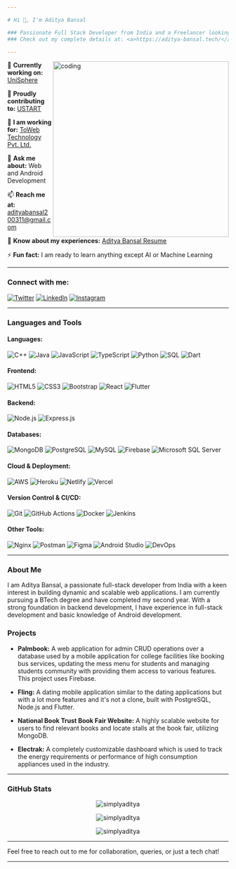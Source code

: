 ```yaml
---

# Hi 👋, I'm Aditya Bansal

### Passionate Full Stack Developer from India and a Freelancer looking for clients
### Check out my complete details at: <a>https://aditya-bansal.tech/</a>

---
```

<img align="right" alt="coding" width="400" src="https://miro.medium.com/v2/resize:fit:1358/1*yw0TnheAGN-LPneDaTlaxw.gif">

🔭 **Currently working on:** [UniSphere](https://unisphere.bmu.edu.in/)

👯 **Proudly contributing to:** [USTART](https://ustart.in/)

🔭 **I am working for:** [ToWeb Technology Pvt. Ltd.](https://ustart.in/)

💬 **Ask me about:** Web and Android Development

📫 **Reach me at:** adityabansal200311@gmail.com

📄 **Know about my experiences:** [Aditya Bansal Resume](https://drive.google.com/file/d/1r6uKU6sIzTid9m__c_WF0r3761y7OVOc/view?usp=sharing)

⚡ **Fun fact:** I am ready to learn anything except AI or Machine Learning

---

### Connect with me:

[![Twitter](https://img.shields.io/badge/Twitter-1DA1F2?style=for-the-badge&logo=twitter&logoColor=white)](https://twitter.com/its_my_tweetz)
[![LinkedIn](https://img.shields.io/badge/LinkedIn-0077B5?style=for-the-badge&logo=linkedin&logoColor=white)](https://www.linkedin.com/in/aditya-bansal-developer)
[![Instagram](https://img.shields.io/badge/Instagram-E4405F?style=for-the-badge&logo=instagram&logoColor=white)](https://instagram.com/imadityabansal)

---


### **Languages and Tools**

#### **Languages:**  
![C++](https://img.shields.io/badge/C++-00599C?style=flat-square&logo=c%2B%2B&logoColor=white) ![Java](https://img.shields.io/badge/Java-007396?style=flat-square&logo=java&logoColor=white) ![JavaScript](https://img.shields.io/badge/JavaScript-323330?style=flat-square&logo=javascript&logoColor=F7DF1E) ![TypeScript](https://img.shields.io/badge/TypeScript-007ACC?style=flat-square&logo=typescript&logoColor=white) ![Python](https://img.shields.io/badge/Python-3776AB?style=flat-square&logo=python&logoColor=white) ![SQL](https://img.shields.io/badge/SQL-003B57?style=flat-square&logo=postgresql&logoColor=white) ![Dart](https://img.shields.io/badge/Dart-0175C2?style=flat-square&logo=dart&logoColor=white)

#### **Frontend:**  
![HTML5](https://img.shields.io/badge/HTML5-E34F26?style=flat-square&logo=html5&logoColor=white) ![CSS3](https://img.shields.io/badge/CSS3-1572B6?style=flat-square&logo=css3&logoColor=white) ![Bootstrap](https://img.shields.io/badge/Bootstrap-563D7C?style=flat-square&logo=bootstrap&logoColor=white) ![React](https://img.shields.io/badge/React-20232A?style=flat-square&logo=react&logoColor=61DAFB) ![Flutter](https://img.shields.io/badge/Flutter-02569B?style=flat-square&logo=flutter&logoColor=white)

#### **Backend:**  
![Node.js](https://img.shields.io/badge/Node.js-339933?style=flat-square&logo=nodedotjs&logoColor=white) ![Express.js](https://img.shields.io/badge/Express.js-404D59?style=flat-square&logo=express&logoColor=white)

#### **Databases:**  
![MongoDB](https://img.shields.io/badge/MongoDB-4EA94B?style=flat-square&logo=mongodb&logoColor=white) ![PostgreSQL](https://img.shields.io/badge/PostgreSQL-336791?style=flat-square&logo=postgresql&logoColor=white) ![MySQL](https://img.shields.io/badge/MySQL-4479A1?style=flat-square&logo=mysql&logoColor=white) ![Firebase](https://img.shields.io/badge/Firebase-FFCA28?style=flat-square&logo=firebase&logoColor=white) ![Microsoft SQL Server](https://img.shields.io/badge/Microsoft%20SQL%20Server-CC2927?style=flat-square&logo=microsoft%20sql%20server&logoColor=white)

#### **Cloud & Deployment:**  
![AWS](https://img.shields.io/badge/AWS-232F3E?style=flat-square&logo=amazonaws&logoColor=white) ![Heroku](https://img.shields.io/badge/Heroku-430098?style=flat-square&logo=heroku&logoColor=white) ![Netlify](https://img.shields.io/badge/Netlify-00C7B7?style=flat-square&logo=netlify&logoColor=white) ![Vercel](https://img.shields.io/badge/Vercel-000000?style=flat-square&logo=vercel&logoColor=white)

#### **Version Control & CI/CD:**  
![Git](https://img.shields.io/badge/Git-F05032?style=flat-square&logo=git&logoColor=white) ![GitHub Actions](https://img.shields.io/badge/GitHub%20Actions-2088FF?style=flat-square&logo=githubactions&logoColor=white) ![Docker](https://img.shields.io/badge/Docker-2496ED?style=flat-square&logo=docker&logoColor=white) ![Jenkins](https://img.shields.io/badge/Jenkins-D24939?style=flat-square&logo=jenkins&logoColor=white)

#### **Other Tools:**  
![Nginx](https://img.shields.io/badge/Nginx-269539?style=flat-square&logo=nginx&logoColor=white) ![Postman](https://img.shields.io/badge/Postman-FF6C37?style=flat-square&logo=postman&logoColor=white) ![Figma](https://img.shields.io/badge/Figma-F24E1E?style=flat-square&logo=figma&logoColor=white) ![Android Studio](https://img.shields.io/badge/Android%20Studio-3DDC84?style=flat-square&logo=androidstudio&logoColor=white) ![DevOps](https://img.shields.io/badge/DevOps-4682B4?style=flat-square&logo=devops&logoColor=white)

---

### About Me

I am Aditya Bansal, a passionate full-stack developer from India with a keen interest in building dynamic and scalable web applications. I am currently pursuing a BTech degree and have completed my second year. With a strong foundation in backend development, I have experience in full-stack development and basic knowledge of Android development.

### Projects

- **Palmbook:** A web application for admin CRUD operations over a database used by a mobile application for college facilities like booking bus services, updating the mess menu for students and managing students community with providing them access to various features. This project uses Firebase.
  
- **Fling:** A dating mobile application similar to the dating applications but with a lot more features and it's not a clone, built with PostgreSQL, Node.js and Flutter.
  
- **National Book Trust Book Fair Website:** A highly scalable website for users to find relevant books and locate stalls at the book fair, utilizing MongoDB.

- **Electrak:** A completely customizable dashboard which is used to track the energy requirements or performance of high consumption appliances used in the industry.

---

### GitHub Stats

<p align="center">
  <img src="https://github-readme-stats.vercel.app/api/top-langs?username=simplyaditya&show_icons=true&locale=en&layout=compact" alt="simplyaditya" />
</p>

<p align="center">
  <img src="https://github-readme-stats.vercel.app/api?username=simplyaditya&show_icons=true&locale=en" alt="simplyaditya" />
</p>

<p align="center">
  <img src="https://github-readme-streak-stats.herokuapp.com/?user=simplyaditya&" alt="simplyaditya" />
</p>

---

Feel free to reach out to me for collaboration, queries, or just a tech chat!

---
